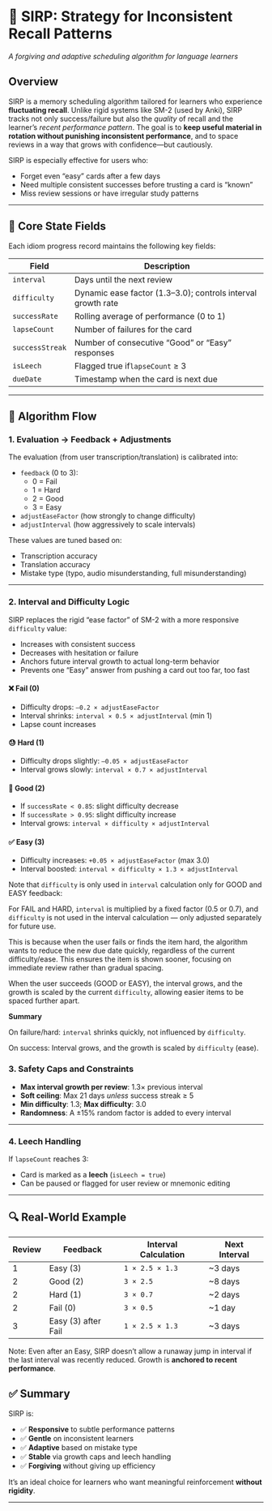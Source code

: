 # 📘 SIRP: Strategy for Inconsistent Recall Patterns

*A forgiving and adaptive scheduling algorithm for language learners*

## Overview

SIRP is a memory scheduling algorithm tailored for learners who experience **fluctuating recall**. Unlike rigid systems like SM-2 (used by Anki), SIRP tracks not only success/failure but also the *quality* of recall and the learner’s *recent performance pattern*. The goal is to **keep useful material in rotation without punishing inconsistent performance**, and to space reviews in a way that grows with confidence—but cautiously.

SIRP is especially effective for users who:

- Forget even “easy” cards after a few days
- Need multiple consistent successes before trusting a card is “known”
- Miss review sessions or have irregular study patterns

---

## 🧾 Core State Fields

Each idiom progress record maintains the following key fields:


| Field           | Description                                                   |
| ----------------- | --------------------------------------------------------------- |
| `interval`      | Days until the next review                                    |
| `difficulty`    | Dynamic ease factor (1.3–3.0); controls interval growth rate |
| `successRate`   | Rolling average of performance (0 to 1)                       |
| `lapseCount`    | Number of failures for the card                               |
| `successStreak` | Number of consecutive “Good” or “Easy” responses          |
| `isLeech`       | Flagged true if`lapseCount` ≥ 3                              |
| `dueDate`       | Timestamp when the card is next due                           |

---

## 🔄 Algorithm Flow

### 1. Evaluation → Feedback + Adjustments

The evaluation (from user transcription/translation) is calibrated into:

- `feedback` (0 to 3):
  - 0 = Fail
  - 1 = Hard
  - 2 = Good
  - 3 = Easy
- `adjustEaseFactor` (how strongly to change difficulty)
- `adjustInterval` (how aggressively to scale intervals)

These values are tuned based on:

- Transcription accuracy
- Translation accuracy
- Mistake type (typo, audio misunderstanding, full misunderstanding)

---

### 2. Interval and Difficulty Logic


SIRP replaces the rigid “ease factor” of SM-2 with a more responsive `difficulty` value:

- Increases with consistent success
- Decreases with hesitation or failure
- Anchors future interval growth to actual long-term behavior
- Prevents one “Easy” answer from pushing a card out too far, too fast

#### ❌ Fail (0)

- Difficulty drops: `–0.2 × adjustEaseFactor`
- Interval shrinks: `interval × 0.5 × adjustInterval` (min 1)
- Lapse count increases

#### 😓 Hard (1)

- Difficulty drops slightly: `–0.05 × adjustEaseFactor`
- Interval grows slowly: `interval × 0.7 × adjustInterval`

#### 🙂 Good (2)

- If `successRate < 0.85`: slight difficulty decrease
- If `successRate > 0.95`: slight difficulty increase
- Interval grows: `interval × difficulty × adjustInterval`

#### ✅ Easy (3)

- Difficulty increases: `+0.05 × adjustEaseFactor` (max 3.0)
- Interval boosted: `interval × difficulty × 1.3 × adjustInterval`

Note that `difficulty` is only used in `interval` calculation only for GOOD and EASY feedback:

For FAIL and HARD, `interval` is multiplied by a fixed factor (0.5 or 0.7), and `difficulty` is not used in the interval calculation — only adjusted separately for future use.

This is because when the user fails or finds the item hard, the algorithm wants to reduce the new due date quickly, regardless of the current difficulty/ease. This ensures the item is shown sooner, focusing on immediate review rather than gradual spacing.

When the user succeeds (GOOD or EASY), the interval grows, and the growth is scaled by the current `difficulty`, allowing easier items to be spaced further apart.

**Summary**

On failure/hard: `interval` shrinks quickly, not influenced by `difficulty`.

On success: Interval grows, and the growth is scaled by `difficulty` (ease).

### 3. Safety Caps and Constraints

- **Max interval growth per review**: 1.3× previous interval
- **Soft ceiling**: Max 21 days *unless* success streak ≥ 5
- **Min difficulty**: 1.3; **Max difficulty**: 3.0
- **Randomness**: A ±15% random factor is added to every interval

---

### 4. Leech Handling

If `lapseCount` reaches 3:

- Card is marked as a **leech** (`isLeech = true`)
- Can be paused or flagged for user review or mnemonic editing

---

## 🔍 Real-World Example


| Review | Feedback            | Interval Calculation | Next Interval |
| -------- | --------------------- | ---------------------- | --------------- |
| 1      | Easy (3)            | `1 × 2.5 × 1.3`    | ~3 days       |
| 2      | Good (2)            | `3 × 2.5`           | ~8 days       |
| 2      | Hard (1)            | `3 × 0.7`           | ~2 days       |
| 2      | Fail (0)            | `3 × 0.5`           | ~1 day        |
| 3      | Easy (3) after Fail | `1 × 2.5 × 1.3`    | ~3 days       |

Note: Even after an Easy, SIRP doesn’t allow a runaway jump in interval if the last interval was recently reduced. Growth is **anchored to recent performance**.

## ✅ Summary

SIRP is:

- ✅ **Responsive** to subtle performance patterns
- ✅ **Gentle** on inconsistent learners
- ✅ **Adaptive** based on mistake type
- ✅ **Stable** via growth caps and leech handling
- ✅ **Forgiving** without giving up efficiency

It’s an ideal choice for learners who want meaningful reinforcement **without rigidity**.

---
